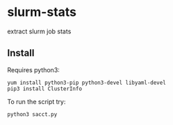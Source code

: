 # slurm-stats
extract slurm job stats

## Install

Requires python3:

    yum install python3-pip python3-devel libyaml-devel
    pip3 install ClusterInfo

To run the script try:

    python3 sacct.py
